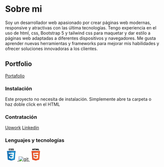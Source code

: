 <h1>Sobre mi</h1> 

<p>Soy un desarrollador web apasionado por crear páginas web modernas, responsive y atractivas con las última tecnologías. Tengo experiencia en el uso de html, css, Bootstrap 5 y tailwind css para maquetar y dar estilo a páginas web adaptadas a diferentes dispositivos y navegadores. Me gusta aprender nuevas herramientas y frameworks para mejorar mis habilidades y ofrecer soluciones innovadoras a los clientes.</p>

<h2>Portfolio</h2>

<a href="https://www.behance.net/bastiicr" target="_blank">Portafolio</a>

<h3>Instalación</h3>

<p>Este proyecto no necesita de instalación. Simplemente abre ta carpeta o haz doble click en el HTML</p>

<h3>Contratación</h3>
<a href="https://www.upwork.com/freelancers/~017a5dd2b11ffcd6bb" target="_blank">Upwork</a>
<a href="https://www.linkedin.com/in/bastian-eduardo-silva-bustos-103848261/" target="_blank">Linkedin</a>

<h3>Lenguajes y tecnologías</h3> 

<p align="left"> <a href="https://www.w3schools.com/css/" target="_blank" rel="noreferrer"> <img src="https://raw.githubusercontent.com/devicons/devicon/master/icons/css3/css3-original-wordmark.svg" alt="css3" width="40" height="40"/> </a> <a href="https://git-scm.com/" target="_blank" rel="noreferrer"> <img src="https://www.vectorlogo.zone/logos/git-scm/git-scm-icon.svg" alt="git" width="40" height="40"/> </a> <a href="https://www.w3.org/html/" target="_blank" rel="noreferrer"> <img src="https://raw.githubusercontent.com/devicons/devicon/master/icons/html5/html5-original-wordmark.svg" alt="html5" width="40" height="40"/>
